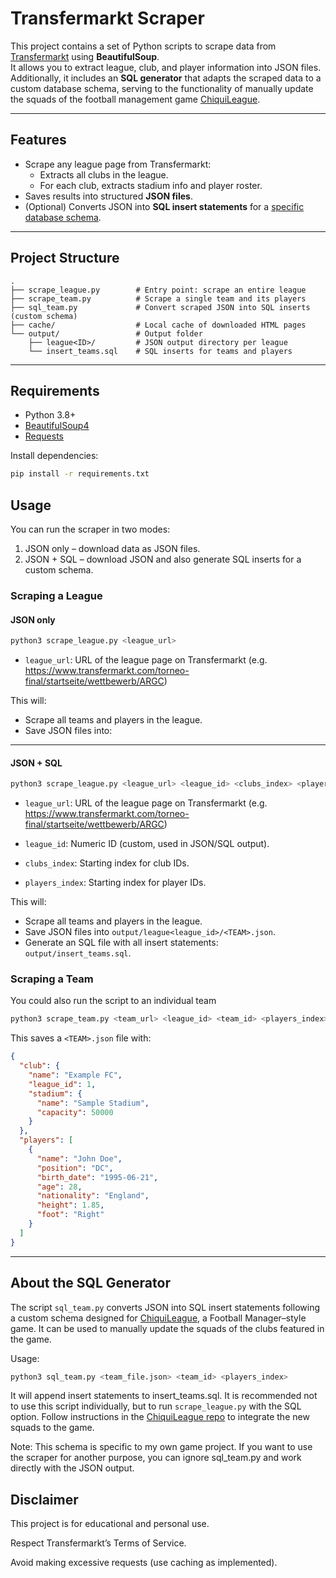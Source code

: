 # Transfermarkt Scraper

This project contains a set of Python scripts to scrape data from [Transfermarkt](https://www.transfermarkt.com/) using **BeautifulSoup**.  
It allows you to extract league, club, and player information into JSON files.  
Additionally, it includes an **SQL generator** that adapts the scraped data to a custom database schema, serving to the functionality of manually update the squads of the football management game [ChiquiLeague](https://github.com/FranVesnaver/chiquileague).

---

## Features
- Scrape any league page from Transfermarkt:
  - Extracts all clubs in the league.
  - For each club, extracts stadium info and player roster.
- Saves results into structured **JSON files**.
- (Optional) Converts JSON into **SQL insert statements** for a [specific database schema](#about-the-sql-generator).

---

## Project Structure
```
.
├── scrape_league.py        # Entry point: scrape an entire league
├── scrape_team.py          # Scrape a single team and its players
├── sql_team.py             # Convert scraped JSON into SQL inserts (custom schema)
├── cache/                  # Local cache of downloaded HTML pages
└── output/                 # Output folder
    ├── league<ID>/         # JSON output directory per league
    └── insert_teams.sql    # SQL inserts for teams and players
```

---

## Requirements
- Python 3.8+
- [BeautifulSoup4](https://www.crummy.com/software/BeautifulSoup/)
- [Requests](https://pypi.org/project/requests/)

Install dependencies:
```bash
pip install -r requirements.txt
```

## Usage
You can run the scraper in two modes:
1. JSON only – download data as JSON files.
2. JSON + SQL – download JSON and also generate SQL inserts for a custom schema.

### Scraping a League
#### JSON only
```bash
python3 scrape_league.py <league_url>
```
- `league_url`: URL of the league page on Transfermarkt (e.g. https://www.transfermarkt.com/torneo-final/startseite/wettbewerb/ARGC)

This will:
- Scrape all teams and players in the league.
- Save JSON files into:

---
#### JSON + SQL
```bash
python3 scrape_league.py <league_url> <league_id> <clubs_index> <players_index>
```
- `league_url`: URL of the league page on Transfermarkt (e.g. https://www.transfermarkt.com/torneo-final/startseite/wettbewerb/ARGC)

- `league_id`: Numeric ID (custom, used in JSON/SQL output).

- `clubs_index`: Starting index for club IDs.

- `players_index`: Starting index for player IDs.

This will:
- Scrape all teams and players in the league.
- Save JSON files into `output/league<league_id>/<TEAM>.json`.
- Generate an SQL file with all insert statements: `output/insert_teams.sql`.

### Scraping a Team
You could also run the script to an individual team
```bash
python3 scrape_team.py <team_url> <league_id> <team_id> <players_index>
```
This saves a `<TEAM>.json` file with:

```json
{
  "club": {
    "name": "Example FC",
    "league_id": 1,
    "stadium": {
      "name": "Sample Stadium",
      "capacity": 50000
    }
  },
  "players": [
    {
      "name": "John Doe",
      "position": "DC",
      "birth_date": "1995-06-21",
      "age": 28,
      "nationality": "England",
      "height": 1.85,
      "foot": "Right"
    }
  ]
}
```
---
## About the SQL Generator
The script `sql_team.py` converts JSON into SQL insert statements following a custom schema designed for [ChiquiLeague](https://github.com/FranVesnaver/chiquileague), a Football Manager–style game. It can be used to manually update the squads of the clubs featured in the game. 

Usage:

```bash
python3 sql_team.py <team_file.json> <team_id> <players_index>
```
It will append insert statements to insert_teams.sql. It is recommended not to use this script individually, but to run `scrape_league.py` with the SQL option.
Follow instructions in the [ChiquiLeague repo](https://github.com/FranVesnaver/chiquileague) to integrate the new squads to the game. 

Note: This schema is specific to my own game project.
If you want to use the scraper for another purpose, you can ignore sql_team.py and work directly with the JSON output.

## Disclaimer
This project is for educational and personal use.

Respect Transfermarkt’s Terms of Service.

Avoid making excessive requests (use caching as implemented).
